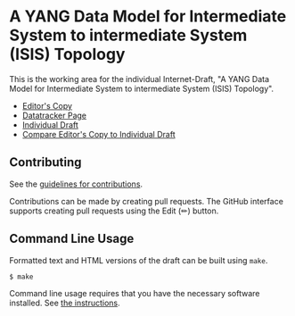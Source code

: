 # A YANG Data Model for Intermediate System to intermediate System (ISIS) Topology

This is the working area for the individual Internet-Draft, "A YANG Data Model for Intermediate System to intermediate System (ISIS) Topology".

* [Editor's Copy](https://oscargdd.github.io/draft-ogondio-lsr-isis-topology/#go.draft-ogondio-lsr-isis-topology.html)
* [Datatracker Page](https://datatracker.ietf.org/doc/draft-ogondio-lsr-isis-topology)
* [Individual Draft](https://datatracker.ietf.org/doc/html/draft-ogondio-lsr-isis-topology)
* [Compare Editor's Copy to Individual Draft](https://oscargdd.github.io/draft-ogondio-lsr-isis-topology/#go.draft-ogondio-lsr-isis-topology.diff)


## Contributing

See the
[guidelines for contributions](https://github.com/oscargdd/draft-ogondio-lsr-isis-topology/blob/main/CONTRIBUTING.md).

Contributions can be made by creating pull requests.
The GitHub interface supports creating pull requests using the Edit (✏) button.


## Command Line Usage

Formatted text and HTML versions of the draft can be built using `make`.

```sh
$ make
```

Command line usage requires that you have the necessary software installed.  See
[the instructions](https://github.com/martinthomson/i-d-template/blob/main/doc/SETUP.md).


